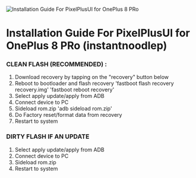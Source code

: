 ![Installation Guide For PixelPlusUI for OnePlus 8 PRo](https://i.imgur.com/pmZkslu.png "Installation")

# Installation Guide For PixelPlusUI for OnePlus 8 PRo (instantnoodlep)

### CLEAN FLASH (RECOMMENDED) :
1. Download recovery by tapping on the "recovery" button below
2. Reboot to bootloader and flash recovery
'fastboot flash recovery recovery.img'
'fastboot reboot recovery'
3. Select apply update/apply from ADB
4. Connect device to PC
5. Sideload rom.zip
'adb sideload rom.zip'
6. Do Factory reset/format data from recovery
7. Restart to system
### DIRTY FLASH IF AN UPDATE
1. Select apply update/apply from ADB
2. Connect device to PC
3. Sideload rom.zip
4. Restart to system

